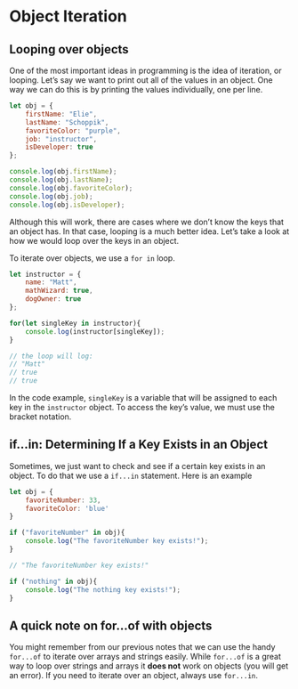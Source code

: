 # Object Iteration

## Looping over objects

One of the most important ideas in programming is the idea of iteration, or looping. Let’s say we want to print out all of the values in an object. One way we can do this is by printing the values individually, one per line.

```javascript
let obj = {
    firstName: "Elie",
    lastName: "Schoppik",
    favoriteColor: "purple",
    job: "instructor",
    isDeveloper: true
};

console.log(obj.firstName);
console.log(obj.lastName);
console.log(obj.favoriteColor);
console.log(obj.job);
console.log(obj.isDeveloper);
```

Although this will work, there are cases where we don’t know the keys that an object has. In that case, looping is a much better idea. Let’s take a look at how we would loop over the keys in an object.

To iterate over objects, we use a `for in` loop.

```javascript
let instructor = {
    name: "Matt",
    mathWizard: true,
    dogOwner: true
};

for(let singleKey in instructor){
    console.log(instructor[singleKey]);
}

// the loop will log:
// "Matt"
// true
// true
```

In the code example, `singleKey` is a variable that will be assigned to each key in the `instructor` object. To access the key’s value, we must use the bracket notation.

## if…in: Determining If a Key Exists in an Object

Sometimes, we just want to check and see if a certain key exists in an object. To do that we use a `if...in` statement. Here is an example

```javascript
let obj = {
    favoriteNumber: 33,
    favoriteColor: 'blue'
}

if ("favoriteNumber" in obj){
    console.log("The favoriteNumber key exists!");
}

// "The favoriteNumber key exists!"

if ("nothing" in obj){
    console.log("The nothing key exists!");
}
```

## A quick note on for…of with objects

You might remember from our previous notes that we can use the handy `for...of` to iterate over arrays and strings easily. While `for...of` is a great way to loop over strings and arrays it **does not** work on objects (you will get an error). If you need to iterate over an object, always use `for...in`.